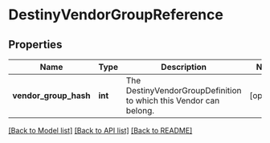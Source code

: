 # DestinyVendorGroupReference

## Properties
Name | Type | Description | Notes
------------ | ------------- | ------------- | -------------
**vendor_group_hash** | **int** | The DestinyVendorGroupDefinition to which this Vendor can belong. | [optional] 

[[Back to Model list]](../README.md#documentation-for-models) [[Back to API list]](../README.md#documentation-for-api-endpoints) [[Back to README]](../README.md)


